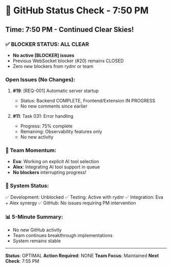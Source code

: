 # 🐙 GitHub Status Check - 7:50 PM

## Time: 7:50 PM - Continued Clear Skies!

### ✅ BLOCKER STATUS: ALL CLEAR
- **No active [BLOCKER] issues** 
- Previous WebSocket blocker (#20) remains CLOSED
- Zero new blockers from rydnr or team

### Open Issues (No Changes):
1. **#19**: [REQ-001] Automatic server startup
   - Status: Backend COMPLETE, Frontend/Extension IN PROGRESS
   - No new comments since earlier
   
2. **#11**: Task 031: Error handling 
   - Progress: 75% complete
   - Remaining: Observability features only
   - No new activity

### 🎯 Team Momentum:
- **Eva**: Working on explicit AI tool selection
- **Alex**: Integrating AI tool support in queue
- **No blockers** interrupting progress!

### 💪 System Status:
✅ Development: Unblocked
✅ Testing: Active with rydnr
✅ Integration: Eva + Alex synergy
✅ GitHub: No issues requiring PM intervention

### 📊 5-Minute Summary:
- No new GitHub activity
- Team continues breakthrough implementations
- System remains stable

---
**Status**: OPTIMAL
**Action Required**: NONE
**Team Focus**: Maintained
**Next Check**: 7:55 PM